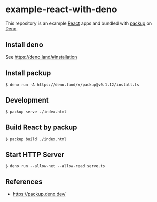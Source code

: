 # example-react-with-deno

This repository is an example [React](https://reactjs.org/) apps and bundled
with [packup](https://packup.deno.dev/) on [Deno](https://deno.land/).

## Install deno

See https://deno.land/#installation

## Install packup

```shell
$ deno run -A https://deno.land/x/packup@v0.1.12/install.ts
```

## Development

```shell
$ packup serve ./index.html
```

## Build React by packup

```shell
$ packup build ./index.html
```

## Start HTTP Server

```shell
$ deno run --allow-net --allow-read serve.ts
```

## References

- https://packup.deno.dev/
